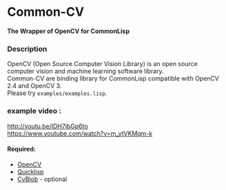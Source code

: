 # Common-CV

**The Wrapper of OpenCV for CommonLisp**

### Description
 OpenCV (Open Source Computer Vision Library) is an open source computer vision and machine learning software library.  
 Common-CV are binding library for CommonLisp compatible with OpenCV 2.4 and OpenCV 3.  
 Please try `examples/examples.lisp`.

### example video :
<http://youtu.be/lDH7ibGp6to>  
<https://www.youtube.com/watch?v=m_ytVKMqm-k>

#### Required:
  - [OpenCV](http://opencv.org/)
  - [Quicklisp](http://www.quicklisp.org)
  - [CvBlob](https://code.google.com/p/cvblob/) - optional




